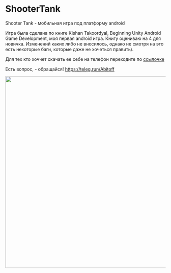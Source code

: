 # ShooterTank
Shooter Tank - мобильная игра под платформу android

Игра была сделана по книге Kishan Takoordyal, Beginning Unity Android Game Development, моя первая android игра. Книгу оцениваю на 4 для новичка. Изменений каких либо не вносилось, однако не смотря на это есть некоторые баги, которые даже не хочеться править).

Для тех кто хоччет скачать ее себе на телефон переходите по [ссылочке](https://github.com/a-bit-off/ShooterTank/blob/main/BPGAndroid.apk)

Есть вопрос, - обращайся! https://teleg.run/Abitoff

<img src="https://github.com/a-bit-off/ShooterTank/blob/main/materials/tank.gif" width="600" />

